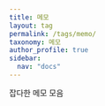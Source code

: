 ```yaml
---
title: 메모
layout: tag
permalink: /tags/memo/
taxonomy: 메모
author_profile: true
sidebar:
  nav: "docs"
---
```


잡다한 메모 모음
